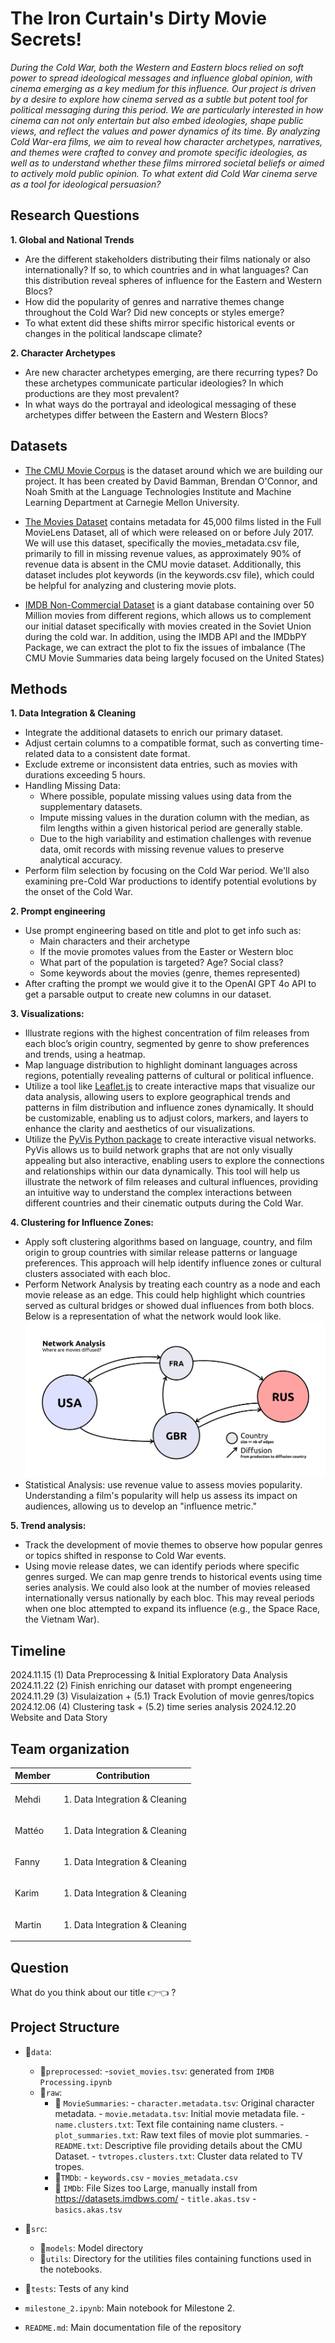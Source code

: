 
# The Iron Curtain's Dirty Movie Secrets!

*During the Cold War, both the Western and Eastern blocs relied on soft power to spread ideological messages and influence global opinion, with cinema emerging as a key medium for this influence. Our project is driven by a desire to explore how cinema served as a subtle but potent tool for political messaging during this period. We are particularly interested in how cinema can not only entertain but also embed ideologies, shape public views, and reflect the values and power dynamics of its time. By analyzing Cold War-era films, we aim to reveal how character archetypes, narratives, and themes were crafted to convey and promote specific ideologies, as well as to understand whether these films mirrored societal beliefs or aimed to actively mold public opinion. To what extent did Cold War cinema serve as a tool for ideological persuasion?*

## Research Questions

**1. Global and National Trends**

- Are the different stakeholders distributing their films nationaly or also internationally? If so, to which countries and in what languages? Can this distribution reveal spheres of influence for the Eastern and Western Blocs?
- How did the popularity of genres and narrative themes change throughout the Cold War? Did new concepts or styles emerge?
- To what extent did these shifts mirror specific historical events or changes in the political landscape climate?

**2. Character Archetypes**

- Are new character archetypes emerging, are there recurring types? Do these archetypes communicate particular ideologies? In which productions are they most prevalent?
- In what ways do the portrayal and ideological messaging of these archetypes differ between the Eastern and Western Blocs?


## Datasets

- [The CMU Movie Corpus](https://www.cs.cmu.edu/~ark/personas/) is the dataset around which we are building our project. It has been created by David Bamman, Brendan O'Connor, and Noah Smith at the Language Technologies Institute and Machine Learning Department at Carnegie Mellon University.

- [The Movies Dataset](https://www.kaggle.com/datasets/rounakbanik/the-movies-dataset) contains metadata for 45,000 films listed in the Full MovieLens Dataset, all of which were released on or before July 2017. We will use this dataset, specifically the movies_metadata.csv file, primarily to fill in missing revenue values, as approximately 90% of revenue data is absent in the CMU movie dataset. Additionally, this dataset includes plot keywords (in the keywords.csv file), which could be helpful for analyzing and clustering movie plots.
- [IMDB Non-Commercial Dataset](https://developer.imdb.com/non-commercial-datasets/) is a giant database containing over 50 Million movies from different regions, which allows us to complement our initial dataset specifically with movies created in the Soviet Union during the cold war. In addition, using the IMDB API and the IMDbPY Package, we can extract the plot to fix the issues of imbalance (The CMU Movie Summaries data being largely focused on the United States)

## Methods

**1. Data Integration & Cleaning**

- Integrate the additional datasets to enrich our primary dataset.
- Adjust certain columns to a compatible format, such as converting time-related data to a consistent date format.
- Exclude extreme or inconsistent data entries, such as movies with durations exceeding 5 hours.
- Handling Missing Data:
    - Where possible, populate missing values using data from the supplementary datasets.
    - Impute missing values in the duration column with the median, as film lengths within a given historical period are generally stable.
    - Due to the high variability and estimation challenges with revenue data, omit records with missing revenue values to preserve analytical accuracy.
- Perform film selection by focusing on the Cold War period. We'll also examining pre-Cold War productions to identify potential evolutions by the onset of the Cold War.

**2. Prompt engineering**

- Use prompt engineering based on title and plot to get info such as:
    - Main characters and their archetype
    - If the movie promotes values from the Easter or Western bloc
    - What part of the population is targeted? Age? Social class?
    - Some keywords about the movies (genre, themes represented)
- After crafting the prompt we would give it to the OpenAI GPT 4o API to get a parsable output to create new columns in our dataset.

**3. Visualizations:**

- Illustrate regions with the highest concentration of film releases from each bloc’s origin country, segmented by genre to show preferences and trends, using a heatmap.
- Map language distribution to highlight dominant languages across regions, potentially revealing patterns of cultural or political influence.
- Utilize a tool like [Leaflet.js](https://leafletjs.com) to create interactive maps that visualize our data analysis, allowing users to explore geographical trends and patterns in film distribution and influence zones dynamically. It should be customizable, enabling us to adjust colors, markers, and layers to enhance the clarity and aesthetics of our visualizations.
- Utilize the [PyVis Python package](https://github.com/WestHealth/pyvis) to create interactive visual networks. PyVis allows us to build network graphs that are not only visually appealing but also interactive, enabling users to explore the connections and relationships within our data dynamically. This tool will help us illustrate the network of film releases and cultural influences, providing an intuitive way to understand the complex interactions between different countries and their cinematic outputs during the Cold War.

**4. Clustering for Influence Zones:**

- Apply soft clustering algorithms based on language, country, and film origin to group countries with similar release patterns or language preferences. This approach will help identify influence zones or cultural clusters associated with each bloc.
- Perform Network Analysis by treating each country as a node and each movie release as an edge. This could help highlight which countries served as cultural bridges or showed dual influences from both blocs. Below is a representation of what the network would look like. ![Network Analysis Example](src/utils/graph_network.png)
- Statistical Analysis: use revenue value to assess movies popularity. Understanding a film's popularity will help us assess its impact on audiences, allowing us to develop an "influence metric."

**5. Trend analysis:**

- Track the development of movie themes to observe how popular genres or topics shifted in response to Cold War events.
- Using movie release dates, we can identify periods where specific genres surged. We can map genre trends to historical events using time series analysis. We could also look at the number of movies released internationally versus nationally by each bloc. This may reveal periods when one bloc attempted to expand its influence (e.g., the Space Race, the Vietnam War).

## Timeline

2024.11.15 (1) Data Preprocessing & Initial Exploratory Data Analysis
2024.11.22 (2) Finish enriching our dataset with prompt engeneering
2024.11.29 (3) Visulaization + (5.1) Track Evolution of movie genres/topics
2024.12.06 (4) Clustering task + (5.2) time series analysis 
2024.12.20 Website and Data Story 

## Team organization

|Member | Contribution |
|--------|--------------|
|Mehdi | <ol><li>Data Integration & Cleaning</li></ol>|
|Mattéo | <ol><li>Data Integration & Cleaning</li></ol>|
|Fanny     | <ol><li>Data Integration & Cleaning</li><ol>|
|Karim     |<ol><li>Data Integration & Cleaning</li><ol>|
|Martin | <ol><li>Data Integration & Cleaning</li></ol>|

## Question

What do you think about our title 👉👈 ?

## Project Structure

- 📂`data`:
    - 📂`preprocessed`:
          -`soviet_movies.tsv`: generated from `IMDB Processing.ipynb`
    -  📂`raw`:
          - 📂 `MovieSummaries`:
                - `character.metadata.tsv`: Original character metadata.
                - `movie.metadata.tsv`: Initial movie metadata file.
                - `name.clusters.txt`: Text file containing name clusters.
                - `plot_summaries.txt`: Raw text files of movie plot summaries.
                - `README.txt`: Descriptive file providing details about the CMU Dataset.
                - `tvtropes.clusters.txt`: Cluster data related to TV tropes.
          - 📂`TMDb`:
                - `keywords.csv`
                - `movies_metadata.csv`
          - 📂 `IMDb`: File Sizes too Large, manually install from https://datasets.imdbws.com/
                - `title.akas.tsv`
                - `basics.akas.tsv`

- 📂`src`:
    - 📂`models`: Model directory
    - 📂`utils`: Directory for the utilities files containing functions used in the notebooks.
- 📂`tests`: Tests of any kind
- `milestone_2.ipynb`: Main notebook for Milestone 2.
- `README.md`: Main documentation file of the repository
